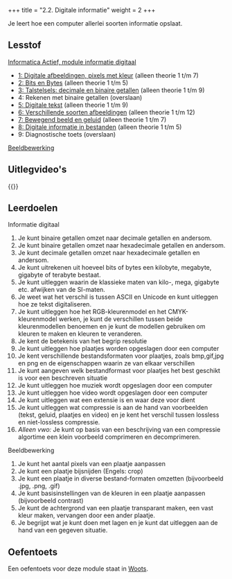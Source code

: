+++
title = "2.2. Digitale informatie"
weight = 2
+++

Je leert hoe een computer allerlei soorten informatie opslaat.
<!--more-->

## Lesstof
[Informatica Actief, module informatie digitaal](https://moodle.informatica-actief.nl/course/view.php?id=742)
- [1: Digitale afbeeldingen, pixels met kleur](https://moodle.informatica-actief.nl/course/view.php?id=742#section-4) (alleen theorie 1 t/m 7)
- [2: Bits en Bytes](https://moodle.informatica-actief.nl/course/view.php?id=742#section-5) (alleen theorie 1 t/m 5)
- [3: Talstelsels: decimale en binaire getallen](https://moodle.informatica-actief.nl/course/view.php?id=742#section-6) (alleen theorie 1 t/m 9)
- 4: Rekenen met binaire getallen (overslaan)
- [5: Digitale tekst](https://moodle.informatica-actief.nl/course/view.php?id=742#section-8) (alleen theorie 1 t/m 9)
- [6: Verschillende soorten afbeeldingen](https://moodle.informatica-actief.nl/course/view.php?id=742#section-9) (alleen theorie 1 t/m 12)
- [7: Bewegend beeld en geluid](https://moodle.informatica-actief.nl/course/view.php?id=742#section-10) (alleen theorie 1 t/m 7)
- [8: Digitale informatie in bestanden](https://moodle.informatica-actief.nl/course/view.php?id=742#section-11) (alleen theorie 1 t/m 5)
- 9: Diagnostische toets (overslaan)

[Beeldbewerking](./informatie_lespresentatie_beeldbewerking.pptx)

## Uitlegvideo's
{{<youtube id="?list=PLpTljPS--R5A9aLTfJz1RvxnqZHaPWpK8">}}

## Leerdoelen
Informatie digitaal
1.	Je kunt binaire getallen omzet naar decimale getallen en andersom.
2.	Je kunt binaire getallen omzet naar hexadecimale getallen en andersom.
3.	Je kunt decimale getallen omzet naar hexadecimale getallen en andersom.
4.	Je kunt uitrekenen uit hoeveel bits of bytes een kilobyte, megabyte, gigabyte of terabyte bestaat.
5.	Je kunt uitleggen waarin de klassieke maten van kilo-, mega, gigabyte etc. afwijken van de SI-maten.
6.	Je weet wat het verschil is tussen ASCII en Unicode en kunt uitleggen hoe ze tekst digitaliseren.
7.	Je kunt uitleggen hoe het RGB-kleurenmodel en het CMYK-kleurenmodel werken, je kunt de verschillen tussen beide kleurenmodellen benoemen en je kunt de modellen gebruiken om kleuren te maken en kleuren te veranderen.
8.	Je kent de betekenis van het begrip resolutie
9.	Je kunt uitleggen hoe plaatjes worden opgeslagen door een computer
10.	Je kent verschillende bestandsformaten voor plaatjes, zoals bmp,gif,jpg en png en de eigenschappen waarin ze van elkaar verschillen
11.	Je kunt aangeven welk bestandformast voor plaatjes het best geschikt is voor een beschreven situatie
12.	Je kunt uitleggen hoe muziek wordt opgeslagen door een computer
13.	Je kunt uitleggen hoe video wordt opgeslagen door een computer
14.	Je kunt uitleggen wat een extensie is en waar deze voor dient
15.	Je kunt uitleggen wat compressie is aan de hand van voorbeelden (tekst, geluid, plaatjes en video) en je kent het verschil tussen lossless en niet-lossless compressie.
16.	<em>Alleen vwo:</em> Je kunt op basis van een beschrijving van een compressie algortime een klein voorbeeld comprimeren en decomprimeren. 

Beeldbewerking
1. Je kunt het aantal pixels van een plaatje aanpassen
2. Je kunt een plaatje bijsnijden (Engels: crop)
3. Je kunt een plaatje in diverse bestand-formaten omzetten (bijvoorbeeld .jpg, .png, .gif)
4. Je kunt basisinstellingen van de kleuren in een plaatje aanpassen (bijvoorbeeld contrast)
5. Je kunt de achtergrond van een plaatje transparant maken, een vast kleur maken, vervangen door een ander plaatje.
6. Je begrijpt wat je kunt doen met lagen en je kunt dat uitleggen aan de hand van een gegeven situatie.

## Oefentoets
Een oefentoets voor deze module staat in [Woots](https://app.woots.nl).

